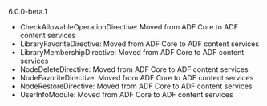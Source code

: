 6.0.0-beta.1
- CheckAllowableOperationDirective: Moved from ADF Core to ADF content services
- LibraryFavoriteDirective: Moved from ADF Core to ADF content services
- LibraryMembershipDirective: Moved from ADF Core to ADF content services
- NodeDeleteDirective: Moved from ADF Core to ADF content services
- NodeFavoriteDirective: Moved from ADF Core to ADF content services
- NodeRestoreDirective: Moved from ADF Core to ADF content services
- UserInfoModule: Moved from ADF Core to ADF content services


